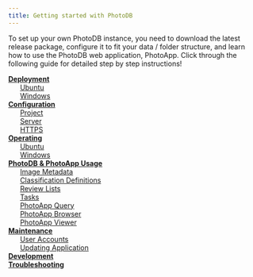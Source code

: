 ```yaml
---
title: Getting started with PhotoDB
---
```


To set up your own PhotoDB instance, you need to download the latest release package, configure it to fit your data / folder structure, and learn how to use the PhotoDB web application, PhotoApp. Click through the following guide for detailed step by step instructions!

[**Deployment**](deployment.md)  
&nbsp;&nbsp;&nbsp;&nbsp;&nbsp;&nbsp;[Ubuntu](/photodb_documentation/deployment/deployment_ubuntu.html)  
&nbsp;&nbsp;&nbsp;&nbsp;&nbsp;&nbsp;[Windows](/photodb_documentation/deployment/deployment_windows.html)  
[**Configuration**](configuration.md)  
&nbsp;&nbsp;&nbsp;&nbsp;&nbsp;&nbsp;[Project](/photodb_documentation/configuration/PhotoDB.html)  
&nbsp;&nbsp;&nbsp;&nbsp;&nbsp;&nbsp;[Server](/photodb_documentation/configuration/server.html)  
&nbsp;&nbsp;&nbsp;&nbsp;&nbsp;&nbsp;[HTTPS](/photodb_documentation/configuration/https.html)  
[**Operating**](operating.md)  
&nbsp;&nbsp;&nbsp;&nbsp;&nbsp;&nbsp;[Ubuntu](/photodb_documentation/operating/operating_ubuntu.html)  
&nbsp;&nbsp;&nbsp;&nbsp;&nbsp;&nbsp;[Windows](/photodb_documentation/operating/operating_windows.html)  
[**PhotoDB & PhotoApp Usage**](usage.md)  
&nbsp;&nbsp;&nbsp;&nbsp;&nbsp;&nbsp;[Image Metadata](/photodb_documentation/usage/metadata.html)  
&nbsp;&nbsp;&nbsp;&nbsp;&nbsp;&nbsp;[Classification Definitions](/photodb_documentation/usage/classification_definition.html)  
&nbsp;&nbsp;&nbsp;&nbsp;&nbsp;&nbsp;[Review Lists](/photodb_documentation/usage/review_lists.html)  
&nbsp;&nbsp;&nbsp;&nbsp;&nbsp;&nbsp;[Tasks](/photodb_documentation/usage/tasks.html)  
&nbsp;&nbsp;&nbsp;&nbsp;&nbsp;&nbsp;[PhotoApp Query](/photodb_documentation/usage/photoapp_query.html)  
&nbsp;&nbsp;&nbsp;&nbsp;&nbsp;&nbsp;[PhotoApp Browser](/photodb_documentation/usage/photoapp_browser.html)  
&nbsp;&nbsp;&nbsp;&nbsp;&nbsp;&nbsp;[PhotoApp Viewer](/photodb_documentation/usage/photoapp_viewer.html)  
[**Maintenance**](maintenance.md)  
&nbsp;&nbsp;&nbsp;&nbsp;&nbsp;&nbsp;[User Accounts](/photodb_documentation/maintenance/user_accounts.html)  
&nbsp;&nbsp;&nbsp;&nbsp;&nbsp;&nbsp;[Updating Application](/photodb_documentation/maintenance/updating_application.html)  
[**Development**](development.md)  
[**Troubleshooting**](troubleshooting.md)